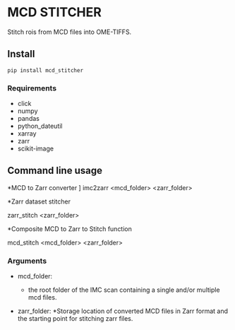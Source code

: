 # MCD STITCHER

Stitch rois from MCD files into OME-TIFFS.

## Install

```
pip install mcd_stitcher
```

### Requirements

* click
* numpy
* pandas
* python_dateutil
* xarray
* zarr
* scikit-image

## Command line usage

*MCD to Zarr converter
]
imc2zarr <mcd_folder> <zarr_folder>

*Zarr dataset stitcher

zarr_stitch <zarr_folder>

*Composite MCD to Zarr to Stitch function

mcd_stitch <mcd_folder> <zarr_folder>

### Arguments
* mcd_folder:
  * the root folder of the IMC scan containing a single and/or multiple mcd files.
  
* zarr_folder: 
	*Storage location of converted MCD files in Zarr format and the starting point for stitching zarr files.
